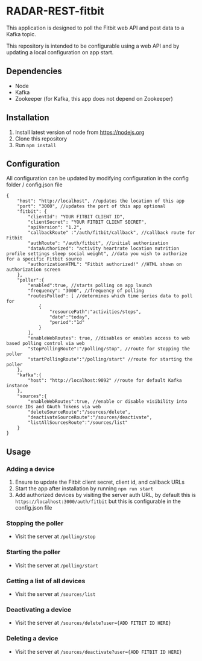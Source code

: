 RADAR-REST-fitbit
=================

This application is designed to poll the Fitbit web API and post data to a Kafka topic.

This repository is intended to be configurable using a web API and by updating a local configuration on app start.

## Dependencies
- Node
- Kafka
- Zookeeper (for Kafka, this app does not depend on Zookeeper)

## Installation
1. Install latest version of node from https://nodejs.org
2. Clone this repository
3. Run `npm install`

## Configuration

All configuration can be updated by modifying configuration in the config folder / config.json file

```
{
	"host": "http://localhost", //updates the location of this app
	"port": "3000", //updates the port of this app optional
	"fitbit": {
		"clientId": "YOUR FITBIT CLIENT ID",
		"clientSecret": "YOUR FITBIT CLIENT SECRET",
		"apiVersion": "1.2",
		"callbackRoute" :"/auth/fitbit/callback", //callback route for Fitbit
		"authRoute": "/auth/fitbit", //initial authorization 
		"dataAuthorized": "activity heartrate location nutrition profile settings sleep social weight", //data you wish to authorize for a specific Fitbit source
		"authorizationHTML": "Fitbit authorized!" //HTML shown on authorization screen
	},
	"poller":{
		"enabled":true, //starts polling on app launch
		"frequency": "3000", //frequency of polling
		"routesPolled": [ //determines which time series data to poll for
			{
				"resourcePath":"activities/steps", 
				"date":"today", 
				"period":"1d"
			}
		],
		"enableWebRoutes": true, //disables or enables access to web based polling control via web
		"stopPollingRoute":"/polling/stop", //route for stopping the poller
		"startPollingRoute":"/polling/start" //route for starting the poller
	},
	"kafka":{
		"host": "http://localhost:9092" //route for default Kafka instance
	},
	"sources":{
		"enableWebRoutes":true, //enable or disable visibility into source IDs and OAuth Tokens via web
		"deleteSourceRoute":"/sources/delete",
		"deactivateSourceRoute":"/sources/deactivate",
		"listAllSourcesRoute":"/sources/list"
	}
}
```

## Usage

### Adding a device
1. Ensure to update the Fitbit client secret, client id, and callback URLs
2. Start the app after installation by running `npm run start`
3. Add authorized devices by visiting the server auth URL, by default this is `https://localhost:3000/auth/fitbit` but this is configurable in the config.json file

### Stopping the poller
- Visit the server at `/polling/stop`

### Starting the poller
- Visit the server at `/polling/start`

### Getting a list of all devices
- Visit the server at `/sources/list`

### Deactivating a device
- Visit the server at `/sources/delete?user={ADD FITBIT ID HERE}`

### Deleting a device
- Visit the server at `/sources/deactivate?user={ADD FITBIT ID HERE}`
